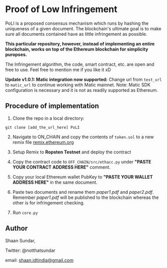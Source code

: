 # Proof of Low Infringement
PoLI is a proposed consensus mechanism which runs by hashing the uniqueness of a given document. The blockchain's ultimate goal is to make sure all documents contained have as little infringement as possible.

**This particular repository, however, instead of implementing an entire blockchain, works on top of the Ethereum blockchain for simplicity puropses.**

The Infringement algorithm, the code, smart contract, etc. are open and free to use. Feel free to mention me if you like it xD

**Update v1.0.1: Matic integration now supported:** Change url from `test_url` to `matic_url` to continue working with Matic mainnet. Note: Matic SDK configuration is necessary and it is not as readily supported as Ethereum.



## Procedure of implementation

1. Clone the repo in a local directory:

```git clone [add_the_url_here] PoLI```

2. Navigate to ON_CHAIN and copy the contents of `token.sol` to a new remix file [remix.ethereum.org](remix.ethereum.org)

3. Setup Remix to **Ropsten Testnet** and deploy the contract

4. Copy the contract code to ```OFF_CHAIN/src/ethacc.py``` under **"PASTE YOUR CONTRACT ADDRESS HERE"** comment.

5. Copy your local Ethereum wallet PubKey to **"PASTE YOUR WALLET ADDRESS HERE"** in the same document.

6. Paste two documents and rename them *paper1.pdf* and *paper2.pdf*. Remember *paper1.pdf* will be published to the blockchain whereas the other is for infringement checking.

7. Run ```core.py```

## Author

Shaan Sundar, 

Twitter: @notthatsundar

email: shaan.idtindia@gmail.com
